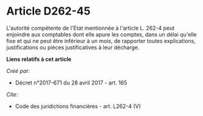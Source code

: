 # Article D262-45

L'autorité compétente de l'Etat mentionnée à l'article L. 262-4 peut enjoindre aux comptables dont elle apure les comptes,
dans un délai qu'elle fixe et qui ne peut être inférieur à un mois, de rapporter toutes explications, justifications ou
pièces justificatives à leur décharge.

**Liens relatifs à cet article**

_Créé par_:

  - Décret n°2017-671 du 28 avril 2017 - art. 165

_Cite_:

  - Code des juridictions financières - art. L262-4 (V)
